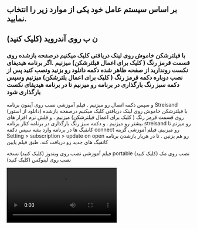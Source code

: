 ## بر اساس سیستم عامل خود یکی از موارد زیر را انتخاب نمایید.
 
 ## ن ب روی آندروید (کلیک کنید)  

### با فیلترشکن خاموش روی لینک دریافتی کلیک میکنیم درصفحه بازشده روی قسمت قرمز رنگ ( کلیک برای اعمال فیلترشکن) میزنیم .اگر برنامه هیدیفای نکست روندارید از صفحه ظاهر شده دکمه دانلود رو بزنید ونصب کنید پس از نصب دوباره دکمه قرمز رنگ ( کلیک برای اعمال یلترشکن) میزنیم وسپس دکمه سبز رنگ بارگذاری در برنامه رو میزنیم تا در برنامه هیدیفای نکست بارگذاری شود
و سپس دکمه اتصال رو میزنیم .
فیلم آموزشی
 نصب روی آیفون
برنامه Streisand  (دانلود از استور)
با فیلترشکن خاموش روی لینک دریافتی کلیک میکنیم
درصفحه بازشده روی قسمت قرمز رنگ ( کلیک برای اعمال فیلترشکن) میزنیم .
و فلش نرم افزار های بیشتر رو میزنیم .
و دکمه سبز رنگ بارگذاری در برنامه کنار برنامه streisand رو میزنم تا کانفیگ ها در برنامه وارد بشه سپس دکمه connect رو میزنیم.
فیلم آموزشی
گزینه Setting > subscription > update on open رو هم بزنین . تا در هربار بازشدن برنامه کانفیگ های جدید رو دریافت کنه. طبق فیلم پایین

فیلم آموزشی
 نصب روی ویندوز (کلیک کنید) نسخه portable
 نصب روی مک (کلیک کنید)
نصب روی لینوکس (کلیک کنید)

![alt text](https://frp.free.nf/wp-content/uploads/2023/11/ios.mp4 "Title")
